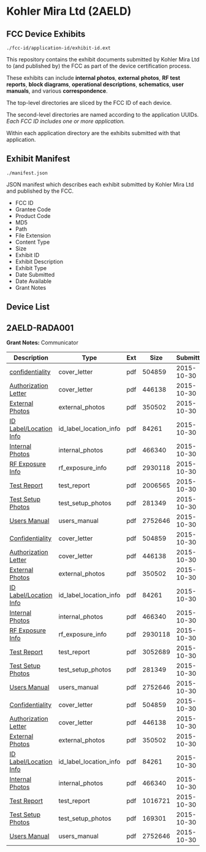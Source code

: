# Kohler Mira Ltd (2AELD)
## FCC Device Exhibits

```
./fcc-id/application-id/exhibit-id.ext
```

This repository contains the exhibit documents submitted by Kohler Mira Ltd to (and published by) the FCC as part of the device certification process.

These exhibits can include **internal photos**, **external photos**, **RF test reports**, **block diagrams**, **operational descriptions**, **schematics**, **user manuals**, and various **correspondence**.

The top-level directories are sliced by the FCC ID of each device.

The second-level directories are named according to the application UUIDs. *Each FCC ID includes one or more application.*

Within each application directory are the exhibits submitted with that application. 

## Exhibit Manifest

```
./manifest.json
```

JSON manifest which describes each exhibit submitted by Kohler Mira Ltd and published by the FCC.

- FCC ID
- Grantee Code
- Product Code
- MD5
- Path
- File Extension
- Content Type
- Size
- Exhibit ID
- Exhibit Description
- Exhibit Type
- Date Submitted
- Date Available
- Grant Notes

## Device List
## 2AELD-RADA001
**Grant Notes:** Communicator

| Description | Type | Ext | Size | Submitted | Available |
| ----------- | ---- | --- | ---- | --------- | --------- |
| [confidentiality](2AELD-RADA001/2f0e0ea5e67d3963680edc56add1a939/2798513.pdf) | cover_letter | pdf | 504859 | 2015-10-30 | 2015-10-30 |
| [Authorization Letter](2AELD-RADA001/2f0e0ea5e67d3963680edc56add1a939/2798514.pdf) | cover_letter | pdf | 446138 | 2015-10-30 | 2015-10-30 |
| [External Photos](2AELD-RADA001/2f0e0ea5e67d3963680edc56add1a939/2798505.pdf) | external_photos | pdf | 350502 | 2015-10-30 | 2015-10-30 |
| [ID Label/Location Info](2AELD-RADA001/2f0e0ea5e67d3963680edc56add1a939/2798507.pdf) | id_label_location_info | pdf | 84261 | 2015-10-30 | 2015-10-30 |
| [Internal Photos](2AELD-RADA001/2f0e0ea5e67d3963680edc56add1a939/2798506.pdf) | internal_photos | pdf | 466340 | 2015-10-30 | 2015-10-30 |
| [RF Exposure Info](2AELD-RADA001/2f0e0ea5e67d3963680edc56add1a939/2798515.pdf) | rf_exposure_info | pdf | 2930118 | 2015-10-30 | 2015-10-30 |
| [Test Report](2AELD-RADA001/2f0e0ea5e67d3963680edc56add1a939/2798516.pdf) | test_report | pdf | 2006565 | 2015-10-30 | 2015-10-30 |
| [Test Setup Photos](2AELD-RADA001/2f0e0ea5e67d3963680edc56add1a939/2798508.pdf) | test_setup_photos | pdf | 281349 | 2015-10-30 | 2015-10-30 |
| [Users Manual](2AELD-RADA001/2f0e0ea5e67d3963680edc56add1a939/2798503.pdf) | users_manual | pdf | 2752646 | 2015-10-30 | 2015-10-30 |
| [Confidentiality](2AELD-RADA001/07be206aa2d82568962be317f77ba9b0/2798513.pdf) | cover_letter | pdf | 504859 | 2015-10-30 | 2015-10-30 |
| [Authorization Letter](2AELD-RADA001/07be206aa2d82568962be317f77ba9b0/2798514.pdf) | cover_letter | pdf | 446138 | 2015-10-30 | 2015-10-30 |
| [External Photos](2AELD-RADA001/07be206aa2d82568962be317f77ba9b0/2798505.pdf) | external_photos | pdf | 350502 | 2015-10-30 | 2015-10-30 |
| [ID Label/Location Info](2AELD-RADA001/07be206aa2d82568962be317f77ba9b0/2798507.pdf) | id_label_location_info | pdf | 84261 | 2015-10-30 | 2015-10-30 |
| [Internal Photos](2AELD-RADA001/07be206aa2d82568962be317f77ba9b0/2798506.pdf) | internal_photos | pdf | 466340 | 2015-10-30 | 2015-10-30 |
| [RF Exposure Info](2AELD-RADA001/07be206aa2d82568962be317f77ba9b0/2798515.pdf) | rf_exposure_info | pdf | 2930118 | 2015-10-30 | 2015-10-30 |
| [Test Report](2AELD-RADA001/07be206aa2d82568962be317f77ba9b0/2798544.pdf) | test_report | pdf | 3052689 | 2015-10-30 | 2015-10-30 |
| [Test Setup Photos](2AELD-RADA001/07be206aa2d82568962be317f77ba9b0/2798508.pdf) | test_setup_photos | pdf | 281349 | 2015-10-30 | 2015-10-30 |
| [Users Manual](2AELD-RADA001/07be206aa2d82568962be317f77ba9b0/2798503.pdf) | users_manual | pdf | 2752646 | 2015-10-30 | 2015-10-30 |
| [Confidentiality](2AELD-RADA001/eb06cd32844a104385480740236a2c6f/2798513.pdf) | cover_letter | pdf | 504859 | 2015-10-30 | 2015-10-30 |
| [Authorization Letter](2AELD-RADA001/eb06cd32844a104385480740236a2c6f/2798514.pdf) | cover_letter | pdf | 446138 | 2015-10-30 | 2015-10-30 |
| [External Photos](2AELD-RADA001/eb06cd32844a104385480740236a2c6f/2798505.pdf) | external_photos | pdf | 350502 | 2015-10-30 | 2015-10-30 |
| [ID Label/Location Info](2AELD-RADA001/eb06cd32844a104385480740236a2c6f/2798507.pdf) | id_label_location_info | pdf | 84261 | 2015-10-30 | 2015-10-30 |
| [Internal Photos](2AELD-RADA001/eb06cd32844a104385480740236a2c6f/2798506.pdf) | internal_photos | pdf | 466340 | 2015-10-30 | 2015-10-30 |
| [Test Report](2AELD-RADA001/eb06cd32844a104385480740236a2c6f/2798535.pdf) | test_report | pdf | 1016721 | 2015-10-30 | 2015-10-30 |
| [Test Setup Photos](2AELD-RADA001/eb06cd32844a104385480740236a2c6f/2798521.pdf) | test_setup_photos | pdf | 169301 | 2015-10-30 | 2015-10-30 |
| [Users Manual](2AELD-RADA001/eb06cd32844a104385480740236a2c6f/2798503.pdf) | users_manual | pdf | 2752646 | 2015-10-30 | 2015-10-30 |
